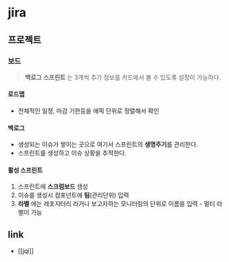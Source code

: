 # jira

## 프로젝트
### 보드
> **백로그** **스프린트** 는 3개씩 추가 정보를 카드에서 볼 수 있도록 설정이 가능하다.
#### 로드맵
- 전체적인 일정, 마감 기한등을 에픽 단위로 정렬해서 확인
#### 백로그
- 생성되는 이슈가 쌓이는 곳으로 여기서 스프린트의 **생명주기**를 관리한다.
- 스프린트를 생성하고 이슈 상황을 추적한다.
#### 활성 스프린트
1. 스프린트에 **스크럼보드** 생성
2. 이슈를 생성시 컴포넌트에 **팀**(관리단위) 입력
3. **라벨** 에는 레포지터리 라거나 보고자하는 모니터링의 단위로 이름을 입력 - 멀티 라벨이 가능

## link
- [[jql]]
